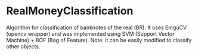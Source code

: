 # RealMoneyClassification
 Algorithm for classification of banknotes of the real (BR). 
 It uses EmguCV (opencv wrapper) and was implemented using SVM (Support Vector Machine) + BOF (Bag of Feature). 
 Note: it can be easily modified to classify other objects.
 
 

